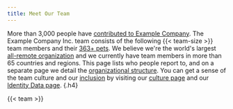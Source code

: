 ```yaml
---
title: Meet Our Team
---
```


More than 3,000 people have [contributed to Example Company](https://about.example_company.com/community/contribute/). The Example Company Inc. team consists of
the following {{< team-size >}} team members and their [363+ pets](https://about.example_company.com/company/team-pets). We
believe we're the world's largest [all-remote organization](/handbook/company/culture/all-remote/) and we currently have team
members in more than 65 countries and regions. This page lists who people report to, and on a separate page we detail
the [organizational structure](/handbook/company/structure/). You can get a sense of the team culture and our
[inclusion](/handbook/company/culture/inclusion/) by visiting our [culture page](/handbook/company/culture/) and our
[Identity Data page](/handbook/company/culture/inclusion/identity-data/).
{.h4}

{{< team >}}
